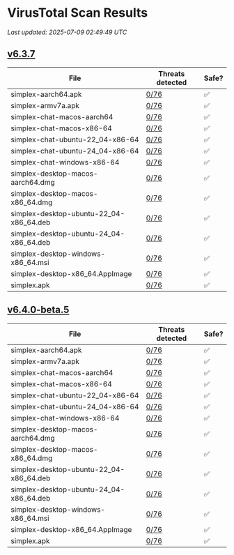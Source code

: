 # VirusTotal Scan Results
_Last updated: 2025-07-09 02:49:49 UTC_

## [v6.3.7](https://github.com/simplex-chat/simplex-chat/releases/tag/v6.3.7)
| File | Threats detected | Safe? |
| ---- | ---------------- | ----- |
| simplex-aarch64.apk | [0/76](https://www.virustotal.com/gui/file/f0d273c379b86fba48a4e60b32158b62d0c6faae1809346ed8a6b9a72d28bfaf) | ✅ |
| simplex-armv7a.apk | [0/76](https://www.virustotal.com/gui/file/dee6380e34d8cecde9ff9d22e79c6a449391fab3e2e13e8c0a53c764c09f0338) | ✅ |
| simplex-chat-macos-aarch64 | [0/76](https://www.virustotal.com/gui/file/5c7fd9369b9ddd1ccdb2bd2634e89ac38a8c4c99183122ce9a481673d82616da) | ✅ |
| simplex-chat-macos-x86-64 | [0/76](https://www.virustotal.com/gui/file/c4e8ac93d1fff6bee889c208d56f9b8d491ef2b00a3d9189e66d8ed622525ec4) | ✅ |
| simplex-chat-ubuntu-22_04-x86-64 | [0/76](https://www.virustotal.com/gui/file/11dce922a17ec321394193ca34505c68cb768f95794069b30f8715e23029723e) | ✅ |
| simplex-chat-ubuntu-24_04-x86-64 | [0/76](https://www.virustotal.com/gui/file/811c908722bbc00b6baf9224e163ba58e969c5c434b66b26fd0af8023dbd2401) | ✅ |
| simplex-chat-windows-x86-64 | [0/76](https://www.virustotal.com/gui/file/3fa0bb7df06b032001a7040beb7aa07d773fb35747f9322555a4302549c9d21e) | ✅ |
| simplex-desktop-macos-aarch64.dmg | [0/76](https://www.virustotal.com/gui/file/c34c3532650a53b4821c86548789303fd86992ad5d2fd573dcb0a8dce9539fa0) | ✅ |
| simplex-desktop-macos-x86_64.dmg | [0/76](https://www.virustotal.com/gui/file/5cee1b63c227de30569c392d3fa88b02b608fb182b8c61539a1ff465d6510c81) | ✅ |
| simplex-desktop-ubuntu-22_04-x86_64.deb | [0/76](https://www.virustotal.com/gui/file/ff2271944ccdf3cee22aaae808f020f3ac921a98a6c2bb71484b954fa46c19aa) | ✅ |
| simplex-desktop-ubuntu-24_04-x86_64.deb | [0/76](https://www.virustotal.com/gui/file/5868bbd5081a0e1a7ea2e1a038ec111cf3f9fea57f38c76cfab32fc7f35800df) | ✅ |
| simplex-desktop-windows-x86_64.msi | [0/76](https://www.virustotal.com/gui/file/31e8faca94a80ef3efca18960ccdbea243635323834df620850770f5facb9c0b) | ✅ |
| simplex-desktop-x86_64.AppImage | [0/76](https://www.virustotal.com/gui/file/3ec5124ace874d5de019b747fa13e27d9d8093a8f5bcd4801eca9a2f953595b6) | ✅ |
| simplex.apk | [0/76](https://www.virustotal.com/gui/file/f0d273c379b86fba48a4e60b32158b62d0c6faae1809346ed8a6b9a72d28bfaf) | ✅ |

## [v6.4.0-beta.5](https://github.com/simplex-chat/simplex-chat/releases/tag/v6.4.0-beta.5)
| File | Threats detected | Safe? |
| ---- | ---------------- | ----- |
| simplex-aarch64.apk | [0/76](https://www.virustotal.com/gui/file/ffb029b2aa80c44c5e7a47865760a6b84c8ce725b99e0f26971f97365aa9bbb5) | ✅ |
| simplex-armv7a.apk | [0/76](https://www.virustotal.com/gui/file/6954bd29303333ca75266e2f466bf063597faef2650e824a6721e642cd5df283) | ✅ |
| simplex-chat-macos-aarch64 | [0/76](https://www.virustotal.com/gui/file/29993122808ae8b502bc89fa6eb7f740cd073f82632418ad4b2d8d9f618a8de0) | ✅ |
| simplex-chat-macos-x86-64 | [0/76](https://www.virustotal.com/gui/file/376b9e89c6757d608ba40d6027af8524a0691cd675f7191071a17a226562abff) | ✅ |
| simplex-chat-ubuntu-22_04-x86-64 | [0/76](https://www.virustotal.com/gui/file/bb57b280be7401339b735f790234fa67c50462b79d38a38eeffb6a59bcc2e0ad) | ✅ |
| simplex-chat-ubuntu-24_04-x86-64 | [0/76](https://www.virustotal.com/gui/file/361f62f3261b29b517d66f3c8dd313f5c08ccb4ef6363ba9fcf92d53a899e1f0) | ✅ |
| simplex-chat-windows-x86-64 | [0/76](https://www.virustotal.com/gui/file/8b777936ca5946fd8f2c30a0549a4c75ca11c3470abaa0ed6d529698633bfc4d) | ✅ |
| simplex-desktop-macos-aarch64.dmg | [0/76](https://www.virustotal.com/gui/file/867ac418ba38f67d5710f57e7e7e597276da9f7a61a445be6459d17710a68961) | ✅ |
| simplex-desktop-macos-x86_64.dmg | [0/76](https://www.virustotal.com/gui/file/a22167260d43313346b3773a132643f23e81492dbdec988cc281b91b6a200cff) | ✅ |
| simplex-desktop-ubuntu-22_04-x86_64.deb | [0/76](https://www.virustotal.com/gui/file/0bb9cfd0d1a7b5dc0c4dcdf7e1d5b5a5943bde863d8a3c4f2f18dffd48fb78fb) | ✅ |
| simplex-desktop-ubuntu-24_04-x86_64.deb | [0/76](https://www.virustotal.com/gui/file/721823640db30e2613ea4547f9501c698b8aadbd507988931d096dadf8cac46a) | ✅ |
| simplex-desktop-windows-x86_64.msi | [0/76](https://www.virustotal.com/gui/file/a341b366b3f78a997d3b490af44ba7f021ab627ff1dab9b85e359e3fa1b09e39) | ✅ |
| simplex-desktop-x86_64.AppImage | [0/76](https://www.virustotal.com/gui/file/d55eef6b3da37f16698744bb416e0b7678e19bacd837049cceefcad416fb21c4) | ✅ |
| simplex.apk | [0/76](https://www.virustotal.com/gui/file/ffb029b2aa80c44c5e7a47865760a6b84c8ce725b99e0f26971f97365aa9bbb5) | ✅ |
